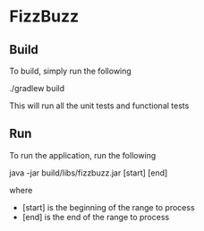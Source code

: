 # FizzBuzz

## Build
To build, simply run the following

./gradlew build

This will run all the unit tests and functional tests

## Run
To run the application, run the following

java -jar build/libs/fizzbuzz.jar [start] [end]

where 
- [start] is the beginning of the range to process
- [end] is the end of the range to process